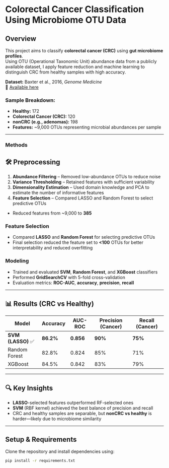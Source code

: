 # Colorectal Cancer Classification Using Microbiome OTU Data

##  Overview  
This project aims to classify **colorectal cancer (CRC)** using **gut microbiome profiles**.  
Using OTU (Operational Taxonomic Unit) abundance data from a publicly available dataset, I apply feature reduction and machine learning to distinguish CRC from healthy samples with high accuracy.

**Dataset:** Baxter et al., 2016, *Genome Medicine*  
🔗 [Available here](https://genomemedicine.biomedcentral.com/articles/10.1186/s13073-016-0290-3)


### Sample Breakdown:
- **Healthy:** 172  
- **Colorectal Cancer (CRC):** 120  
- **nonCRC (e.g., adenomas):** 198  
- **Features:** ~9,000 OTUs representing microbial abundances per sample

---

###  Methods

## 🛠️ Preprocessing

1. **Abundance Filtering** – Removed low-abundance OTUs to reduce noise  
2. **Variance Thresholding** – Retained features with sufficient variability  
3. **Dimensionality Estimation** – Used domain knowledge and PCA to estimate the number of informative features  
4. **Feature Selection** – Compared LASSO and Random Forest to select predictive OTUs
- Reduced features from ~9,000 to **385**

### **Feature Selection**
- Compared **LASSO** and **Random Forest** for selecting predictive OTUs
-  Final selection reduced the feature set to **<100** OTUs for better interpretability and reduced overfitting

### **Modeling**
- Trained and evaluated **SVM**, **Random Forest**, and **XGBoost** classifiers  
- Performed **GridSearchCV** with 5-fold cross-validation  
- Evaluation metrics: **ROC-AUC**, **accuracy**, **precision**, **recall**

---

## 📊 Results (CRC vs Healthy)

| Model               | Accuracy | AUC-ROC | Precision (Cancer) | Recall (Cancer) |
|--------------------|----------|---------|---------------------|------------------|
| **SVM (LASSO)** ✅ | **86.2%** | **0.856** | **90%**             | **75%**          |
| Random Forest       | 82.8%    | 0.824   | 85%                 | 71%              |
| XGBoost             | 84.5%    | 0.842   | 83%                 | 79%              |

---

## 🔍 Key Insights  
- **LASSO**-selected features outperformed RF-selected ones  
- **SVM** (RBF kernel) achieved the best balance of precision and recall  
- CRC and healthy samples are separable, but **nonCRC vs healthy** is harder—likely due to microbiome similarity  

---

##  Setup & Requirements

Clone the repository and install dependencies using:

```bash
pip install -r requirements.txt
